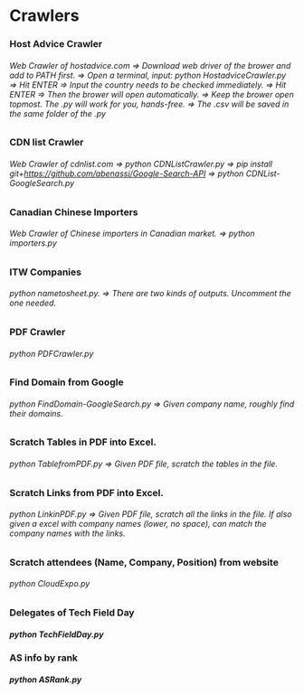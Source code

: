 # Crawlers

### Host Advice Crawler
###### Web Crawler of hostadvice.com => Download web driver of the brower and add to PATH first. => Open a terminal, input: python HostadviceCrawler.py => Hit ENTER => Input the country needs to be checked immediately. => Hit ENTER => Then the brower will open automatically. => Keep the brower open topmost. The .py will work for you, hands-free. => The .csv will be saved in the same folder of the .py

### CDN list Crawler
###### Web Crawler of cdnlist.com => python CDNListCrawler.py => pip install git+https://github.com/abenassi/Google-Search-API => python CDNList-GoogleSearch.py

### Canadian Chinese Importers
###### Web Crawler of Chinese importers in Canadian market. => python importers.py

### ITW Companies
###### python nametosheet.py. => There are two kinds of outputs. Uncomment the one needed.

### PDF Crawler
###### python PDFCrawler.py

### Find Domain from Google
###### python FindDomain-GoogleSearch.py => Given company name, roughly find their domains.

### Scratch Tables in PDF into Excel.
###### python TablefromPDF.py => Given PDF file, scratch the tables in the file.

### Scratch Links from PDF into Excel.
###### python LinkinPDF.py => Given PDF file, scratch all the links in the file. If also given a excel with company names (lower, no space), can match the company names with the links.

### Scratch attendees (Name, Company, Position) from website
###### python CloudExpo.py

### Delegates of Tech Field Day
##### python TechFieldDay.py

### AS info by rank
##### python ASRank.py
